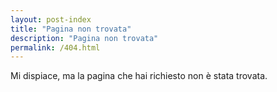 ```yaml
---
layout: post-index
title: "Pagina non trovata"
description: "Pagina non trovata"
permalink: /404.html
---  
```


Mi dispiace, ma la pagina che hai richiesto non è stata trovata.